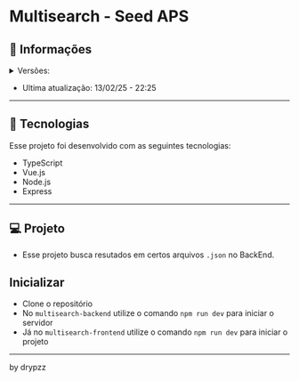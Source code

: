 # Multisearch - Seed APS

## 📰 Informações

<details>
  <summary>
      Versões:
  </summary>
    ᲼᲼᲼᲼v1.0.0 - 2025 (13/02)
    <br />
    ᲼᲼᲼᲼v1.1.5 - 2025 (13/02)
    <br />
    ᲼᲼᲼*v1.8.3 - 2025* (now)
</details>

- Ultima atualização: 13/02/25 - 22:25

---

## 🚀 Tecnologias

Esse projeto foi desenvolvido com as seguintes tecnologias:

- TypeScript
- Vue.js
- Node.js
- Express

---

## 💻 Projeto

- Esse projeto busca resutados em certos arquivos `.json` no BackEnd.

## Inicializar

- Clone o repositório
- No `multisearch-backend` utilize o comando `npm run dev` para iniciar o servidor
- Já no `multisearch-frontend` utilize o comando `npm run dev` para iniciar o projeto

---

by drypzz